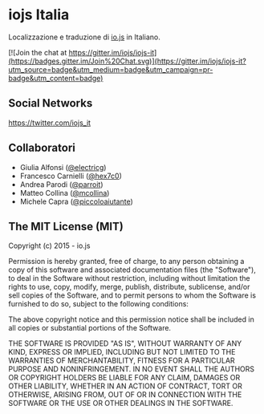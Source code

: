 # iojs Italia

Localizzazione e traduzione di [io.js](https://iojs.org/) in Italiano.

[![Join the chat at https://gitter.im/iojs/iojs-it](https://badges.gitter.im/Join%20Chat.svg)](https://gitter.im/iojs/iojs-it?utm_source=badge&utm_medium=badge&utm_campaign=pr-badge&utm_content=badge)


## Social Networks
https://twitter.com/iojs_it

## Collaboratori
- Giulia Alfonsi ([@electricg](https://github.com/electricg))
- Francesco Carnielli ([@hex7c0](https://github.com/hex7c0))
- Andrea Parodi ([@parroit](https://github.com/parroit))
- Matteo Collina ([@mcollina](https://github.com/mcollina))
- Michele Capra ([@piccoloaiutante](https://github.com/piccoloaiutante))

## The MIT License (MIT)

Copyright (c) 2015 - io.js

Permission is hereby granted, free of charge, to any person obtaining a copy
of this software and associated documentation files (the "Software"), to deal
in the Software without restriction, including without limitation the rights
to use, copy, modify, merge, publish, distribute, sublicense, and/or sell
copies of the Software, and to permit persons to whom the Software is
furnished to do so, subject to the following conditions:

The above copyright notice and this permission notice shall be included in
all copies or substantial portions of the Software.

THE SOFTWARE IS PROVIDED "AS IS", WITHOUT WARRANTY OF ANY KIND, EXPRESS OR
IMPLIED, INCLUDING BUT NOT LIMITED TO THE WARRANTIES OF MERCHANTABILITY,
FITNESS FOR A PARTICULAR PURPOSE AND NONINFRINGEMENT. IN NO EVENT SHALL THE
AUTHORS OR COPYRIGHT HOLDERS BE LIABLE FOR ANY CLAIM, DAMAGES OR OTHER
LIABILITY, WHETHER IN AN ACTION OF CONTRACT, TORT OR OTHERWISE, ARISING FROM,
OUT OF OR IN CONNECTION WITH THE SOFTWARE OR THE USE OR OTHER DEALINGS IN
THE SOFTWARE.
